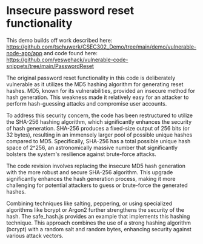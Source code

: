 # Insecure password reset functionality

This demo builds off work described here: https://github.com/tschuwerk/CSEC302_Demo/tree/main/demo/vulnerable-node-app/app
and code found here: https://github.com/yeswehack/vulnerable-code-snippets/tree/main/PasswordReset

The original password reset functionality in this code is deliberately vulnerable as it utilizes the MD5 hashing algorithm for generating reset hashes. MD5, known for its vulnerabilities, provided an insecure method for hash generation. This weakness made it relatively easy for an attacker to perform hash-guessing attacks and compromise user accounts.

To address this security concern, the code has been restructured to utilize the SHA-256 hashing algorithm, which significantly enhances the security of hash generation. SHA-256 produces a fixed-size output of 256 bits (or 32 bytes), resulting in an immensely larger pool of possible unique hashes compared to MD5. Specifically, SHA-256 has a total possible unique hash space of 2^256, an astronomically massive number that significantly bolsters the system's resilience against brute-force attacks.

The code revision involves replacing the insecure MD5 hash generation with the more robust and secure SHA-256 algorithm. This upgrade significantly enhances the hash generation process, making it more challenging for potential attackers to guess or brute-force the generated hashes.

Combining techniques like salting, peppering, or using specialized algorithms like bcrypt or Argon2 further strengthens the security of the hash. The safe_hash.js provides an example that implements this hashing technique. This approach combines the use of a strong hashing algorithm (bcrypt) with a random salt and random bytes, enhancing security against various attack vectors.
